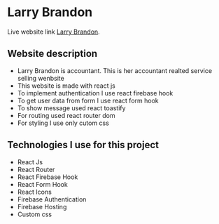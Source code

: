 # Larry Brandon

Live website link [Larry Brandon](https://larry-brandon.web.app/).

## Website description

- Larry Brandon is accountant. This is her accountant realted service selling wenbsite
- This website is made with react js
- To implement authentication I use react firebase hook
- To get user data from form I use react form hook
- To show message used react toastify
- For routing used react router dom
- For styling I use only cutom css

## Technologies I use for this project

- React Js
- React Router
- React Firebase Hook
- React Form Hook
- React Icons
- Firebase Authentication
- Firebase Hosting
- Custom css
